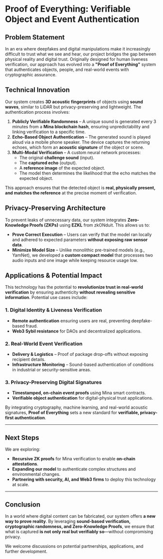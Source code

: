 
# **Proof of Everything: Verifiable Object and Event Authentication**

## **Problem Statement**
In an era where deepfakes and digital manipulations make it increasingly difficult to trust what we see and hear, our project bridges the gap between physical reality and digital trust. Originally designed for human liveness verification, our approach has evolved into a **"Proof of Everything"** system that authenticates objects, people, and real-world events with cryptographic assurance.

## **Technical Innovation**
Our system creates **3D acoustic fingerprints** of objects using **sound waves**, similar to LiDAR but privacy-preserving and lightweight. The authentication process involves:

1. **Publicly Verifiable Randomness** – A unique sound is generated every 3 minutes from a **Mina blockchain hash**, ensuring unpredictability and linking verification to a specific time.
2. **Echo-Based Object Authentication** – The generated sound is played aloud via a mobile phone speaker. The device captures the returning echoes, which form an **acoustic signature** of the object or scene.
3. **Multi-Modal Verification** – A custom neural network processes:
   - The original **challenge sound** (input).
   - The **captured echo** (output).
   - A **reference image** of the expected object.
   - The model then determines the likelihood that the echo matches the expected object.

This approach ensures that the detected object is **real, physically present, and matches the reference** at the precise moment of verification.

## **Privacy-Preserving Architecture**
To prevent leaks of unnecessary data, our system integrates **Zero-Knowledge Proofs (ZKPs)** using **EZKL** from zkONduit. This allows us to:

- **Prove Correct Execution** – Users can verify that the model ran locally and adhered to expected parameters **without exposing raw sensor data**.
- **Minimize Model Size** – Unlike monolithic pre-trained models (e.g., YamNet), we developed a **custom compact model** that processes two audio inputs and one image while keeping resource usage low.

## **Applications & Potential Impact**
This technology has the potential to **revolutionize trust in real-world verification** by ensuring authenticity **without revealing sensitive information**. Potential use cases include:

### **1. Digital Identity & Liveness Verification**
- **Remote authentication** ensuring users are real, preventing deepfake-based fraud.
- **Web3 Sybil resistance** for DAOs and decentralized applications.

### **2. Real-World Event Verification**
- **Delivery & Logistics** – Proof of package drop-offs without exposing recipient details.
- **Infrastructure Monitoring** – Sound-based authentication of conditions in industrial or security-sensitive areas.

### **3. Privacy-Preserving Digital Signatures**
- **Timestamped, on-chain event proofs** using Mina smart contracts.
- **Verifiable object authentication** for digital-physical trust applications.

By integrating cryptography, machine learning, and real-world acoustic signatures, **Proof of Everything** sets a new standard for **verifiable, privacy-first authentication**.

---

## **Next Steps**
We are exploring:
- **Recursive ZK proofs** for Mina verification to enable **on-chain attestations**.
- **Expanding our model** to authenticate complex structures and environmental changes.
- **Partnering with security, AI, and Web3 firms** to deploy this technology at scale.

---

## **Conclusion**
In a world where digital content can be fabricated, our system offers **a new way to prove reality**. By leveraging **sound-based verification, cryptographic randomness, and Zero-Knowledge Proofs**, we ensure that what is captured **is not only real but verifiably so**—without compromising privacy.

We welcome discussions on potential partnerships, applications, and further development.
